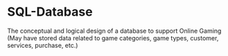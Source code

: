 # SQL-Database
The conceptual and logical design of a database to support Online  Gaming (May have stored data related to game categories, game types, customer, services,  purchase, etc.)
